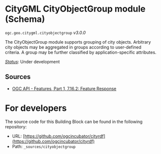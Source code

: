 
# CityGML CityObjectGroup module (Schema)

`ogc.geo.citygml.cityobjectgroup` *v3.0.0*

The CityObjectGroup module supports grouping of city objects. Arbitrary city objects may be aggregated in groups according to user-defined criteria. A group may be further classified by application-specific attributes.

[*Status*](http://www.opengis.net/def/status): Under development

## Sources

* [OGC API - Features, Part 1, 7.16.2: Feature Response](https://docs.ogc.org/is/17-069r3/17-069r3.html#_response_7)

# For developers

The source code for this Building Block can be found in the following repository:

* URL: [https://github.com/ogcincubator/cityrdf](https://github.com/ogcincubator/cityrdf)
* Path: `_sources/cityobjectgroup`

